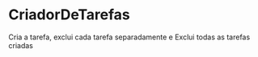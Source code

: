 # CriadorDeTarefas
Cria a tarefa, exclui cada tarefa separadamente e Exclui todas as tarefas criadas
